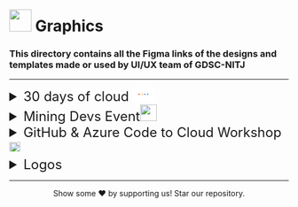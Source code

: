 # <img src="https://emojis.slackmojis.com/emojis/images/1622506281/42462/images.png?1622506281" style="height:40px; width:40px;"> Graphics

### This directory contains all the Figma links of the designs and templates made or used by UI/UX team of GDSC-NITJ

---

<details>
<summary style="font-size:24px;"> 
30 days of cloud <img src="../utils/gcp.gif" style="height:25px; width:40px;">
</summary>
<summary style="list-style-type: none;padding-left:25px;padding-top:5px;font-size:20px;">
<a href="https://www.figma.com/file/XXTYqOJmTggHKhFGAgvcle/DSC-30-DAYS-OF-CLOUD?node-id=2%3A2">
<img src="https://emojis.slackmojis.com/emojis/images/1561512161/5893/figma.png?1561512161" style="height:20px; width:auto;">&nbsp;Figma link with view access</a>

</summary>
<summary style="list-style-type: none;padding-left:25px;padding-top:5px;font-size:20px;">

<a href="30_days_of_cloud">
<img src="https://emojis.slackmojis.com/emojis/images/1620689425/37622/folder.gif?1620689425" style="height:20px; width:auto;">&nbsp;30 days of clouds Images</a>

</summary>

</details>

<details>
<summary style="font-size:24px;"> 
Mining Devs Event<img src="https://emojis.slackmojis.com/emojis/images/1620682449/37545/mine_the_gold.gif?1620682449" style="height:30px; width:30px;">
</summary>
<!-- <summary style="display:flex;flex-direction:row;padding-left:25px;padding-top:5px;font-size:15px;">
<a href="">
<img src="https://emojis.slackmojis.com/emojis/images/1561512161/5893/figma.png?1561512161" style="height:30px; width:30px;"></a>
[&nbsp;&nbsp;Figma link with view access]()
</summary> -->

<summary style="list-style-type: none;padding-left:25px;font-size:20px;">

<a href="blockchain_event">
<img src="https://emojis.slackmojis.com/emojis/images/1620689425/37622/folder.gif?1620689425" style="height:20px; width:auto;">&nbsp;Blockchain event Poster</a>
</summary>
</details>
<details>
<summary style="font-size:24px;"> 
GitHub & Azure Code to Cloud Workshop<img src="https://emojis.slackmojis.com/emojis/images/1622731894/43199/azure_2021.png?1622731894" style="height:20px; width:20px;">
</summary>
<!-- <summary style="display:flex;flex-direction:row;padding-left:25px;padding-top:5px;font-size:15px;">
<a href="https://www.figma.com/file/XXTYqOJmTggHKhFGAgvcle/DSC-30-DAYS-OF-CLOUD?node-id=2%3A2">
<img src="https://emojis.slackmojis.com/emojis/images/1561512161/5893/figma.png?1561512161" style="height:30px; width:30px;"></a>
[&nbsp;&nbsp;Figma link with view access]()
</summary> -->

<summary style="list-style-type: none;padding-left:25px;font-size:20px;">

<a href="github_and_azure">
<img src="https://emojis.slackmojis.com/emojis/images/1620689425/37622/folder.gif?1620689425" style="height:20px; width:auto;">&nbsp;Github & azure event Poster</a>

</summary>
</details>
<details>
<summary style="font-size:24px;"> 
Logos&nbsp;<img src="https://emojis.slackmojis.com/emojis/images/1563874283/6032/gdg.png?1563874283" style="height:16px; width:22px;">
</summary>
<summary style="list-style-type: none;padding-left:25px;padding-top:5px;font-size:20px;">

<a href="logos">
<img src="https://emojis.slackmojis.com/emojis/images/1620689425/37622/folder.gif?1620689425" style="height:20px; width:auto;">&nbsp;Official Logos</a>

</summary>
</details>

---

<p align="center">Show some  ❤️ by supporting us!  Star our repository.</p>